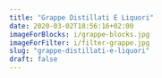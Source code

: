 ```yaml
---
title: "Grappe Distillati E Liquori"
date: 2020-03-02T18:56:16+02:00
imageForBlocks: i/grappe-blocks.jpg 
imageForFilter: i/filter-grappe.jpg
slug: "grappe-distillati-e-liquori"
draft: false
---
```


